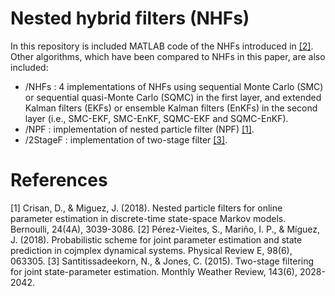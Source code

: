 # Nested hybrid filters (NHFs)

In this repository is included MATLAB code of the NHFs introduced in [[2]](#references). Other algorithms, which have been compared to NHFs in this paper, are also included:

* /NHFs : 4 implementations of NHFs using sequential Monte Carlo (SMC) or sequential quasi-Monte Carlo (SQMC) in the first layer, and extended Kalman filters (EKFs) or ensemble Kalman filters (EnKFs) in the second layer (i.e., SMC-EKF, SMC-EnKF, SQMC-EKF and SQMC-EnKF).
* /NPF : implementation of nested particle filter (NPF) [[1]](#references).
* /2StageF : implementation of two-stage filter [[3]](#references).


# References
[1] Crisan, D., & Miguez, J. (2018). Nested particle filters for online parameter estimation in discrete-time state-space Markov models. Bernoulli, 24(4A), 3039-3086.
[2] Pérez-Vieites, S., Mariño, I. P., & Míguez, J. (2018). Probabilistic scheme for joint parameter estimation and state prediction in cojmplex dynamical systems. Physical Review E, 98(6), 063305.
[3] Santitissadeekorn, N., & Jones, C. (2015). Two-stage filtering for joint state-parameter estimation. Monthly Weather Review, 143(6), 2028-2042.

